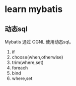 # learn mybatis

## 动态sql
Mybatis 通过 OGNL 使用动态sql。

1. if
2. choose(when,otherwise)
3. trim(where,set)
4. foreach
5. bind
6. where,set